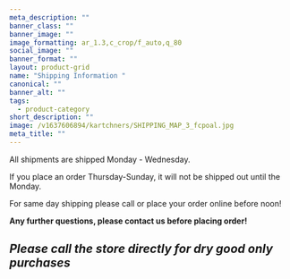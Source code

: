 ```yaml
---
meta_description: ""
banner_class: ""
banner_image: ""
image_formatting: ar_1.3,c_crop/f_auto,q_80
social_image: ""
banner_format: ""
layout: product-grid
name: "Shipping Information "
canonical: ""
banner_alt: ""
tags:
  - product-category
short_description: ""
image: /v1637606894/kartchners/SHIPPING_MAP_3_fcpoal.jpg
meta_title: ""
---
```



All shipments are shipped Monday - Wednesday.

I﻿f you place an order Thursday-Sunday, it will not be shipped out until the Monday.

For same day shipping please call or place your order online before noon!

**Any further questions, please contact us before placing order!**

## ***Please call the store directly for dry good only purchases***